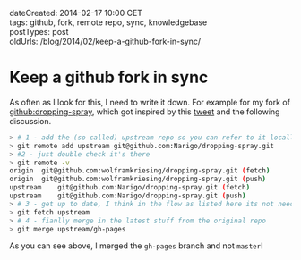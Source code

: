 dateCreated: 2014-02-17 10:00 CET  
tags: github, fork, remote repo, sync, knowledgebase  
postTypes: post  
oldUrls: /blog/2014/02/keep-a-github-fork-in-sync/  

# Keep a github fork in sync

As often as I look for this, I need to write it down.
For example for my fork of [github:dropping-spray], which got inspired by this [tweet][19]
and the following discussion.

[github:dropping-spray]: https://github.com/Narigo/dropping-spray/
[19]: https://twitter.com/NarigoDF/status/567572946626297857

```bash
> # 1 - add the (so called) upstream repo so you can refer to it locally
> git remote add upstream git@github.com:Narigo/dropping-spray.git
> #2 - just double check it's there
> git remote -v
origin	git@github.com:wolframkriesing/dropping-spray.git (fetch)
origin	git@github.com:wolframkriesing/dropping-spray.git (push)
upstream	git@github.com:Narigo/dropping-spray.git (fetch)
upstream	git@github.com:Narigo/dropping-spray.git (push)
> # 3 - get up to date, I think in the flow as listed here its not needed, we are quite up to date
> git fetch upstream
> # 4 - fianlly merge in the latest stuff from the original repo
> git merge upstream/gh-pages
```

As you can see above, I merged the `gh-pages` branch and not `master`!
